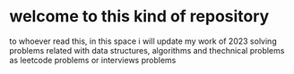 # welcome to this kind of repository
to whoever read this, in this space i will update my work of 2023
solving problems related with data structures, algorithms and thechnical problems 
as leetcode problems or interviews problems 
